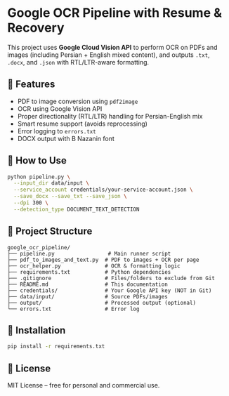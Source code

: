 # Google OCR Pipeline with Resume & Recovery

This project uses **Google Cloud Vision API** to perform OCR on PDFs and images (including Persian + English mixed content), and outputs `.txt`, `.docx`, and `.json` with RTL/LTR-aware formatting.

## 🔧 Features

- PDF to image conversion using `pdf2image`
- OCR using Google Vision API
- Proper directionality (RTL/LTR) handling for Persian-English mix
- Smart resume support (avoids reprocessing)
- Error logging to `errors.txt`
- DOCX output with B Nazanin font

## 🚀 How to Use

```bash
python pipeline.py \
  --input_dir data/input \
  --service_account credentials/your-service-account.json \
  --save_docx --save_txt --save_json \
  --dpi 300 \
  --detection_type DOCUMENT_TEXT_DETECTION
```

## 📂 Project Structure

```
google_ocr_pipeline/
├── pipeline.py                 # Main runner script
├── pdf_to_images_and_text.py  # PDF to images + OCR per page
├── ocr_helper.py              # OCR & formatting logic
├── requirements.txt           # Python dependencies
├── .gitignore                 # Files/folders to exclude from Git
├── README.md                  # This documentation
├── credentials/               # Your Google API key (NOT in Git)
├── data/input/                # Source PDFs/images
├── output/                    # Processed output (optional)
└── errors.txt                 # Error log
```

## 🐍 Installation

```bash
pip install -r requirements.txt
```

## 📄 License

MIT License – free for personal and commercial use.
